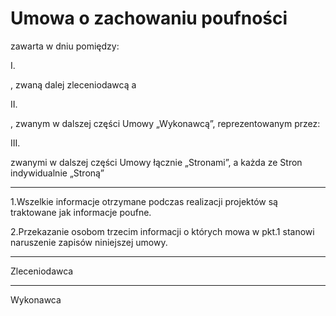 # Umowa o zachowaniu poufności

zawarta w dniu pomiędzy:

I.

, zwaną dalej zleceniodawcą a

II.

, zwanym w dalszej części Umowy „Wykonawcą”, reprezentowanym przez:

III.

zwanymi w dalszej części Umowy łącznie „Stronami”, a każda ze Stron indywidualnie „Stroną”
***
1.Wszelkie informacje otrzymane podczas realizacji projektów są traktowane jak informacje poufne.

2.Przekazanie osobom trzecim informacji o których mowa w pkt.1 stanowi naruszenie zapisów niniejszej
umowy.
***
Zleceniodawca 
***
Wykonawca
